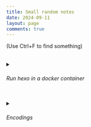 ```yaml
---
title: Small random notes
date: 2024-09-11
layout: page
comments: true
---
```


(Use Ctrl+F to find something)

<br/>

<details>
   <summary>

###### Run hexo in a docker container

   </summary>

```bash
    docker run  -it -v $(pwd):/var/www/blog -p 4000:4000 iliayatsenko1708/myimages:hexo bash 
```

</details>

<br/>

<details>
   <summary>

###### Encodings

   </summary>

Simplified extremely:

- Computers operate on numbers only, so in order to represent chars, some mapping is needed. Basically, encoding means this mapping. 
- **ASCII** (American Standard Code for Information Interchange) - mapping from 1-byte numbers to characters, can represent up to 255 chars (but uses only first 128). Covers all English letters, numbers, punctuation and some special chars.
- **ANSI code pages** - standardized set of encodings which extend ASCII. They represent different non-English characters using next 128 numbers. Example: Windows-1251.
- **Unicode** - next level of abstraction. Aims to represent all possible chars by mapping not directly to numbers, but to special codes (code points).
- **UTF-8, UTF-16 etc** - Unicode encodings. Control how code points are mapped to bytes. UTF-16 encodes each code point using from 2 to 4 bytes. It isn't backward compatible with ASCII, thus not very popular. Instead, UTF-8 uses from 1 to 4 bytes, and is compatible with ASCII (encodes first 128 chars the same way as ASCII).

Links:

- https://www.joelonsoftware.com/2003/10/08/the-absolute-minimum-every-software-developer-absolutely-positively-must-know-about-unicode-and-character-sets-no-excuses/
- https://csharpindepth.com/Articles/Unicode


</details>


<!--- Template:

<br/>

<details>
   <summary>

###### Title

   </summary>

Content

</details>
-->

